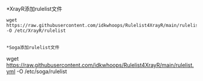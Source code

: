 *XrayR添加rulelist文件
```
wget https://raw.githubusercontent.com/idkwhoops/Rulelist4XrayR/main/rulelist.yml -O /etc/XrayR/rulelist


*Soga添加rulelist文件
```
wget https://raw.githubusercontent.com/idkwhoops/Rulelist4XrayR/main/rulelist.yml -O /etc/soga/rulelist

